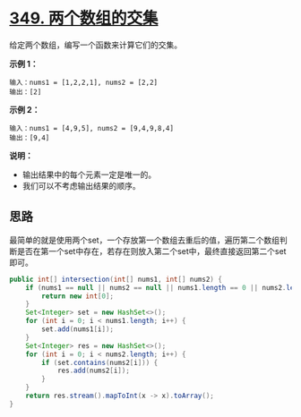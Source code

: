 # [349. 两个数组的交集](https://leetcode.cn/problems/intersection-of-two-arrays/)

给定两个数组，编写一个函数来计算它们的交集。

**示例 1：**

```
输入：nums1 = [1,2,2,1], nums2 = [2,2]
输出：[2]
```

**示例 2：**

```
输入：nums1 = [4,9,5], nums2 = [9,4,9,8,4]
输出：[9,4]
```

 

**说明：**

- 输出结果中的每个元素一定是唯一的。
- 我们可以不考虑输出结果的顺序。

## 思路

最简单的就是使用两个set，一个存放第一个数组去重后的值，遍历第二个数组判断是否在第一个set中存在，若存在则放入第二个set中，最终直接返回第二个set即可。

```java
public int[] intersection(int[] nums1, int[] nums2) {
	if (nums1 == null || nums2 == null || nums1.length == 0 || nums2.length == 0) {
		return new int[0];
	}
	Set<Integer> set = new HashSet<>();
    for (int i = 0; i < nums1.length; i++) {
        set.add(nums1[i]);
    }
    Set<Integer> res = new HashSet<>();
    for (int i = 0; i < nums2.length; i++) {
        if (set.contains(nums2[i])) {
            res.add(nums2[i]);
        }
    }
    return res.stream().mapToInt(x -> x).toArray();
}
```

